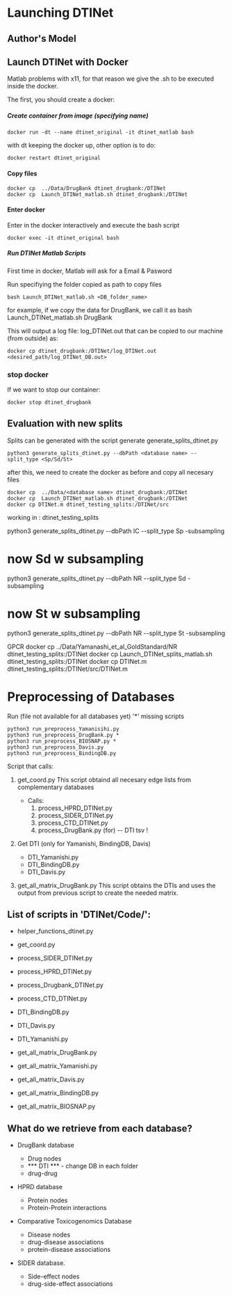 # Launching DTINet

## Author's Model

## Launch DTINet with Docker

Matlab problems with x11, for that reason we give the .sh to be executed inside the docker. 

The first, you should create a docker:
##### Create container from image (specifying name)
```
docker run -dt --name dtinet_original -it dtinet_matlab bash
```

with dt keeping the docker up, other option is to do:

```
docker restart dtinet_original 
```

#### Copy files
```
docker cp  ../Data/DrugBank dtinet_drugbank:/DTINet
docker cp  Launch_DTINet_matlab.sh dtinet_drugbank:/DTINet
```

#### Enter docker
Enter in the docker interactively and execute the bash script

```
docker exec -it dtinet_original bash
```

##### Run DTINet Matlab Scripts

First time in docker, Matlab will ask for a Email & Pasword

Run specifiying the folder copied as path to copy files
```
bash Launch_DTINet_matlab.sh <DB_folder_name>
```
for example, if we copy the data for DrugBank, we call it as bash Launch_DTINet_matlab.sh DrugBank


This will output a log file: log_DTINet.out
that can be copied to our machine (from outside) as:
```
docker cp dtinet_drugbank:/DTINet/log_DTINet.out <desired_path/log_DTINet_DB.out>
```


### stop docker
If we want to stop our container:
```
docker stop dtinet_drugbank
```




## Evaluation with new splits

Splits can be generated with the script generate generate_splits_dtinet.py

```
python3 generate_splits_dtinet.py --dbPath <database name> --split_type <Sp/Sd/St>
```

after this, we need to create the docker as before and copy all
necesary files

```
docker cp  ../Data/<database name> dtinet_drugbank:/DTINet
docker cp  Launch_DTINet_matlab.sh dtinet_drugbank:/DTINet
docker cp DTINet.m dtinet_testing_splits:/DTINet/src
```

working in :
    dtinet_testing_splits


python3 generate_splits_dtinet.py --dbPath IC --split_type Sp -subsampling

# now Sd w subsampling
python3 generate_splits_dtinet.py --dbPath NR --split_type Sd -subsampling
# now St w subsampling
python3 generate_splits_dtinet.py --dbPath NR --split_type St -subsampling



GPCR
docker cp  ../Data/Yamanashi_et_al_GoldStandard/NR dtinet_testing_splits:/DTINet
docker cp  Launch_DTINet_splits_matlab.sh dtinet_testing_splits:/DTINet
docker cp DTINet.m dtinet_testing_splits:/DTINet/src/DTINet.m


# Preprocessing of Databases

Run (file not available for all databases yet)
'*' missing scripts

```
python3 run_preprocess_Yamanisihi.py 
python3 run_preprocess_DrugBank.py *
python3 run_preprocess_BIOSNAP.py *
python3 run_preprocess_Davis.py 
python3 run_preprocess_BindingDB.py 
```

Script that calls:
1. get_coord.py
    This script obtaind all necesary edge lists from complementary databases
    * Calls:
      1. process_HPRD_DTINet.py
      2. process_SIDER_DTINet.py
      3. process_CTD_DTINet.py
      4. process_DrugBank.py (for)
-- DTI tsv ! 
2. Get DTI (only for Yamanishi, BindingDB, Davis)
    - DTI_Yamanishi.py
    - DTI_BindingDB.py
    - DTI_Davis.py

3. get_all_matrix_DrugBank.py
    This script obtains the DTIs and uses the output from previous script to create the needed matrix. 


## List of scripts in 'DTINet/Code/':

- helper_functions_dtinet.py
- get_coord.py 
- process_SIDER_DTINet.py
- process_HPRD_DTINet.py
- process_Drugbank_DTINet.py
- process_CTD_DTINet.py

- DTI_BindingDB.py
- DTI_Davis.py
- DTI_Yamanishi.py

- get_all_matrix_DrugBank.py 
- get_all_matrix_Yamanishi.py
- get_all_matrix_Davis.py
- get_all_matrix_BindingDB.py
- get_all_matrix_BIOSNAP.py

## What do we retrieve from each database? 
* DrugBank database 
    - Drug nodes
    - *** DTI *** - change DB in each folder
    - drug-drug 

* HPRD database
    - Protein nodes
    - Protein-Protein interactions

* Comparative Toxicogenomics Database
    - Disease nodes
    - drug-disease associations
    - protein-disease associations 

* SIDER database.
    - Side-effect nodes
    - drug-side-effect associations 

